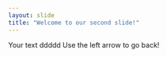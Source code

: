 ```yaml
---
layout: slide
title: "Welcome to our second slide!"
---
```

Your text ddddd
Use the left arrow to go back!

